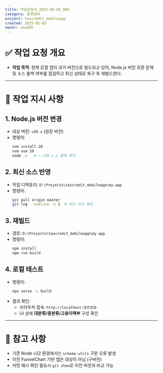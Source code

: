 ```yaml
---
title: 작업요청서_2025-05-02_004
category: 환경정비
project: taxcredit_mobileapp
created: 2025-05-02
owner: naub5k
---
```


# ✅ 작업 요청 개요

- **작업 목적**: 현재 로컬 앱이 과거 버전으로 빌드되고 있어, Node.js 버전 호환 문제 및 소스 롤백 여부를 점검하고 최신 상태로 복구 후 재빌드한다.

---

# 🧾 작업 지시 사항

## 1. Node.js 버전 변경
- 대상 버전: `v20.x` (권장 버전)
- 명령어:
  ```bash
  nvm install 20
  nvm use 20
  node -v   # → v20.x.x 출력 확인
  ```

## 2. 최신 소스 반영
- 작업 디렉토리: `D:\Projects\taxcredit_mobileapp\my-app`
- 명령어:
  ```bash
  git pull origin master
  git log --oneline -n 1  # 최신 커밋 확인
  ```

## 3. 재빌드
- 경로: `D:\Projects\taxcredit_mobileapp\my-app`
- 명령어:
  ```bash
  npm install
  npm run build
  ```

## 4. 로컬 테스트
- 명령어:
  ```bash
  npx serve -s build
  ```
- 결과 확인:
  - 브라우저 접속: `http://localhost:포트번호`
  - UI 상에 **대분류/중분류/고용이력부** 구성 확인

---

# 📎 참고 사항
- 기존 Node v22 환경에서는 `schema-utils` 구문 오류 발생
- 이전 FunnelChart 기반 앱은 대상이 아님 (구버전)
- 커밋 해시 확인 필요시 `git show`로 이전 버전과 비교 가능
